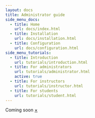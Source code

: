 ```yaml
---
layout: docs
title: Administrator guide
side_menu_docs:
  - title: Home
    url: docs/index.html
  - title: Installation
    url: docs/installation.html
  - title: Configuration
    url: docs/configuration.html
side_menu_tutorials:
  - title: Introduction
    url: tutorials/introduction.html
  - title: For administrators
    url: tutorials/administrator.html
    active: true
  - title: For instructors
    url: tutorials/instructor.html
  - title: For students
    url: tutorials/student.html
---
```


<div data-alert class="alert-box alert radius">
  Coming soon
  <a href="#" class="close">&times;</a>
</div>